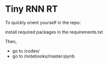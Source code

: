 # Tiny RNN RT

To quickly orient yourself in the repo: 

install required packages in the requirements.txt

Then, 
- go to /codes/
- go to /notebooks/master.ipynb

